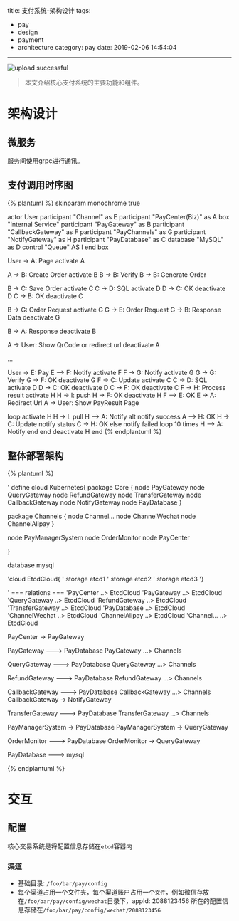 title: 支付系统-架构设计
tags:
  - pay
  - design
  - payment
  - architecture
category: pay
date: 2019-02-06 14:54:04
---

![upload successful](/images/pasted-6.png)
> 本文介绍核心支付系统的主要功能和组件。

<!-- more -->


# 架构设计

## 微服务
服务间使用grpc进行通讯。

## 支付调用时序图
{% plantuml %}
skinparam monochrome true

actor User
participant "Channel" as E
participant "PayCenter(Biz)" as A
box "Internal Service"
participant "PayGateway" as B
participant "CallbackGateway" as F
participant "PayChannels" as G
participant "NotifyGateway" as H
participant "PayDatabase" as C
database "MySQL" as D
control "Queue" AS I
end box

User -> A: Page
activate A

A -> B: Create Order
activate B
B -> B: Verify
B -> B: Generate Order

B -> C: Save Order
activate C
C -> D: SQL
activate D
D -> C: OK
deactivate D
C -> B: OK
deactivate C

B -> G: Order Request
activate G
G -> E: Order Request
G -> B: Response Data
deactivate G

B -> A: Response
deactivate B

A -> User: Show QrCode or redirect url
deactivate A

...

User -> E: Pay
E --> F: Notify
activate F
F -> G: Notify
activate G
G -> G: Verify
G -> F: OK
deactivate G
F -> C: Update
activate C
C -> D: SQL
activate D
D -> C: OK
deactivate D
C -> F: OK
deactivate C
F -> H: Process result
activate H
H -> I: push
H -> F: OK
deactivate H
F --> E: OK
E -> A: Redirect Url
A -> User: Show PayResult Page


loop
    activate H
    H -> I: pull
    H --> A: Notify
    alt notify success
      A --> H: OK
      H -> C: Update notify status
      C -> H: OK
    else notify failed
      loop 10 times
        H --> A: Notify
      end
    end
    deactivate H
end
{% endplantuml %}


## 整体部署架构
{% plantuml %}

' define
cloud Kubernetes{
  package Core {
    node PayGateway
    node QueryGateway
    node RefundGateway
    node TransferGateway
    node CallbackGateway
    node NotifyGateway
    node PayDatabase
  }

  package Channels {
    node Channel...
    node ChannelWechat
    node ChannelAlipay
  }

  node PayManagerSystem
  node OrderMonitor
  node PayCenter

}

database mysql

'cloud EtcdCloud{
'  storage etcd1
'  storage etcd2
'  storage etcd3
'}

' === relations ===
'PayCenter ..> EtcdCloud
'PayGateway ..> EtcdCloud
'QueryGateway ..> EtcdCloud
'RefundGateway ..> EtcdCloud
'TransferGateway ..> EtcdCloud
'PayDatabase ..> EtcdCloud
'ChannelWechat ..> EtcdCloud
'ChannelAlipay ..> EtcdCloud
'Channel... ..> EtcdCloud

PayCenter -> PayGateway

PayGateway ---> PayDatabase
PayGateway ...> Channels

QueryGateway ---> PayDatabase
QueryGateway ...> Channels

RefundGateway ---> PayDatabase
RefundGateway ...> Channels

CallbackGateway ---> PayDatabase
CallbackGateway ...> Channels
CallbackGateway -> NotifyGateway


TransferGateway ---> PayDatabase
TransferGateway ...> Channels

PayManagerSystem -> PayDatabase
PayManagerSystem -> QueryGateway

OrderMonitor ---> PayDatabase
OrderMonitor -> QueryGateway

PayDatabase ---> mysql

{% endplantuml %}

# 交互
## 配置
核心交易系统是将配置信息存储在`etcd`容器内
### 渠道
- 基础目录: `/foo/bar/pay/config`
- 每个渠道占用一个文件夹，每个渠道账户占用一个`文件`，例如微信存放在`/foo/bar/pay/config/wechat`目录下，appId: 2088123456 所在的配置信息存储在`/foo/bar/pay/config/wechat/2088123456`